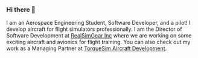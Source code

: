 ### Hi there 👋
I am an Aerospace Engineering Student, Software Developer, and a pilot! I develop aircraft for flight simulators professionally. I am the Director of Software Development at [RealSimGear Inc](https://realsimgear.com) where we are working on some exciting aircraft and avionics for flight training. You can also check out my work as a Managing Partner at [TorqueSim Aircraft Development](https://torquesim.com). 

